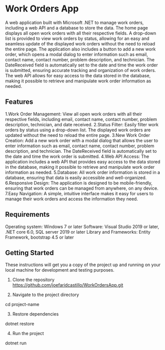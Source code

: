 # Work Orders App

A web application built with Microsoft .NET to manage work orders, including a web API and a database to store the data. 
The home page displays all open work orders with all their respective fields.
A drop-down list is provided to view work orders by status, allowing for an easy and seamless update of the displayed work orders without the need to reload the entire page.
The application also includes a button to add a new work order, which opens a modal dialog to enter information such as email, contact name, contact number, problem description, and technician. 
The DateReceived field is automatically set to the date and time the work order is submitted, ensuring accurate tracking and organization of work orders.
The web API allows for easy access to the data stored in the database, making it possible to retrieve and manipulate work order information as needed.

## Features

1.Work Order Management: View all open work orders with all their respective fields, including email, contact name, contact number, problem description, technician, and date received.
2.Status Filter: Easily filter work orders by status using a drop-down list. The displayed work orders are updated without the need to reload the entire page.
3.New Work Order Creation: Add a new work order with a modal dialog that allows the user to enter information such as email, contact name, contact number, problem description, and technician. The DateReceived field is automatically set to the date and time the work order is submitted.
4.Web API Access: The application includes a web API that provides easy access to the data stored in the database, making it possible to retrieve and manipulate work order information as needed.
5.Database: All work order information is stored in a database, ensuring that data is easily accessible and well-organized.
6.Responsive Design: The application is designed to be mobile-friendly, ensuring that work orders can be managed from anywhere, on any device.
7.Easy Navigation: A simple, intuitive interface makes it easy for users to manage their work orders and access the information they need.


## Requirements

Operating system: Windows 7 or later
Software: Visual Studio 2019 or later, .NET core 6.0, SQL server 2019 or later
Library and Frameworks: Entity Framework, bootstrap 4.5 or later

## Getting Started

These instructions will get you a copy of the project up and running on your local machine for development and testing purposes.

1. Clone the repository
https://github.com/joefaridcastillo/WorkOrdersApp.git

2. Navigate to the project directory

cd project-name

3. Restore dependencies

dotnet restore

4. Run the project

dotnet run 



